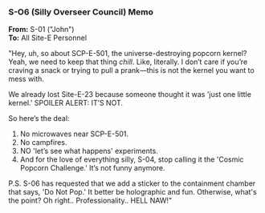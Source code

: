 ### **S-O6 (Silly Overseer Council) Memo**  

**From:** S-01 ("John")  
**To:** All Site-E Personnel  

"Hey, uh, so about SCP-E-501, the universe-destroying popcorn kernel? Yeah, we need to keep that thing *chill*. Like, literally. I don’t care if you’re craving a snack or trying to pull a prank—this is not the kernel you want to mess with.  

We already lost Site-E-23 because someone thought it was 'just one little kernel.' SPOILER ALERT: IT’S NOT.  

So here’s the deal:  
1. No microwaves near SCP-E-501.  
2. No campfires.  
3. NO 'let’s see what happens' experiments.  
4. And for the love of everything silly, S-04, stop calling it the 'Cosmic Popcorn Challenge.' It’s not funny anymore.  

P.S. S-06 has requested that we add a sticker to the containment chamber that says, 'Do Not Pop.' It better be holographic and fun. Otherwise, what's the point? Oh right.. Professionality.. HELL NAW!"

